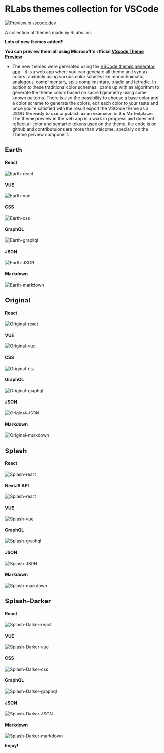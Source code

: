 # RLabs themes collection for VSCode

[![Preview in vscode.dev](https://img.shields.io/badge/preview%20in-vscode.dev-blue)](https://vscode.dev/editor/theme/RLabsInc.rlabs-theme-collection)

A collection of themes made by RLabs Inc.

**Lots of new themes added!!**

**You can preview them all using Microsoft's official [VScode Theme Preview](https://vscode.dev/editor/theme/RLabsInc.rlabs-theme-collection)**

- The new themes were generated using the [VSCode themes generator app](https://rodrigoluglio.github.io/vscode-theme-generator/) - it is a web app where you can generate all theme and syntax colors randomly using various color schmes like monochromatic, analogous, complimentary, split-complimentary, triadic and tetradic. In adition to these traditional color schemes I came up with an algorithm to generate the theme colors based on sacred geometry using some known patterns. There is also the possibility to choose a base color and a color scheme to generate the colors, edit each color to your taste and once you're satisfied with the result export the VSCode theme as a JSON file ready to use or publish as an extension in the Marketplace. The theme preview in the web app is a work in progress and does not reflect all color and semantic tokens used on the theme, the code is on github and contributuions are more than welcome, specially on the Theme preview component.

## Earth

#### React

![Earth-react](https://raw.githubusercontent.com/RodrigoLuglio/rlabs-themes-collection/main/images/screenshots/Earth-react1.png)

#### VUE

![Earth-vue](https://raw.githubusercontent.com/RodrigoLuglio/rlabs-themes-collection/main/images/screenshots/Earth-vue.png)

#### CSS

![Earth-css](https://raw.githubusercontent.com/RodrigoLuglio/rlabs-themes-collection/main/images/screenshots/Earth-css1.png)

#### GraphQL

![Earth-graphql](https://raw.githubusercontent.com/RodrigoLuglio/rlabs-themes-collection/main/images/screenshots/Earth-graphql.png)

#### JSON

![Earth-JSON](https://raw.githubusercontent.com/RodrigoLuglio/rlabs-themes-collection/main/images/screenshots/Earth-JSON.png)

#### Markdown

![Earth-markdown](https://raw.githubusercontent.com/RodrigoLuglio/rlabs-themes-collection/main/images/screenshots/Earth-Markup.png)

## Original

#### React

![Original-react](https://raw.githubusercontent.com/RodrigoLuglio/rlabs-themes-collection/main/images/screenshots/Original-react.png)

#### VUE

![Original-vue](https://raw.githubusercontent.com/RodrigoLuglio/rlabs-themes-collection/main/images/screenshots/Original-vue.png)

#### CSS

![Original-css](https://raw.githubusercontent.com/RodrigoLuglio/rlabs-themes-collection/main/images/screenshots/Original-css1.png)

#### GraphQL

![Original-graphql](https://raw.githubusercontent.com/RodrigoLuglio/rlabs-themes-collection/main/images/screenshots/Original-graphql.png)

#### JSON

![Original-JSON](https://raw.githubusercontent.com/RodrigoLuglio/rlabs-themes-collection/main/images/screenshots/Original-JSON1.png)

#### Markdown

![Original-markdown](https://raw.githubusercontent.com/RodrigoLuglio/rlabs-themes-collection/main/images/screenshots/Original-Markup.png)

## Splash

#### React

![Splash-react](https://raw.githubusercontent.com/RodrigoLuglio/rlabs-themes-collection/main/images/screenshots/Splash-react.png)

#### NextJS API

![Splash-react](https://raw.githubusercontent.com/RodrigoLuglio/rlabs-themes-collection/main/images/screenshots/Splash-nextjs-api.png)

#### VUE

![Splash-vue](https://raw.githubusercontent.com/RodrigoLuglio/rlabs-themes-collection/main/images/screenshots/Splash-vue.png)

#### GraphQL

![Splash-graphql](https://raw.githubusercontent.com/RodrigoLuglio/rlabs-themes-collection/main/images/screenshots/Splash-graphql.png)

#### JSON

![Splash-JSON](https://raw.githubusercontent.com/RodrigoLuglio/rlabs-themes-collection/main/images/screenshots/Splash-JSON.png)

#### Markdown

![Splash-markdown](https://raw.githubusercontent.com/RodrigoLuglio/rlabs-themes-collection/main/images/screenshots/Splash-Markup.png)

## Splash-Darker

#### React

![Splash-Darker-react](https://raw.githubusercontent.com/RodrigoLuglio/rlabs-themes-collection/main/images/screenshots/Splash-Darker-react.png)

#### VUE

![Splash-Darker-vue](https://raw.githubusercontent.com/RodrigoLuglio/rlabs-themes-collection/main/images/screenshots/Splash-Darker-vue.png)

#### CSS

![Splash-Darker-css](https://raw.githubusercontent.com/RodrigoLuglio/rlabs-themes-collection/main/images/screenshots/Splash-Darker-css1.png)

#### GraphQL

![Splash-Darker-graphql](https://raw.githubusercontent.com/RodrigoLuglio/rlabs-themes-collection/main/images/screenshots/Splash-Darker-graphql.png)

#### JSON

![Splash-Darker-JSON](https://raw.githubusercontent.com/RodrigoLuglio/rlabs-themes-collection/main/images/screenshots/Splash-Darker-JSON.png)

#### Markdown

![Splash-Darker-markdown](https://raw.githubusercontent.com/RodrigoLuglio/rlabs-themes-collection/main/images/screenshots/Splash-Darker-Markup.png)

**Enjoy!**
